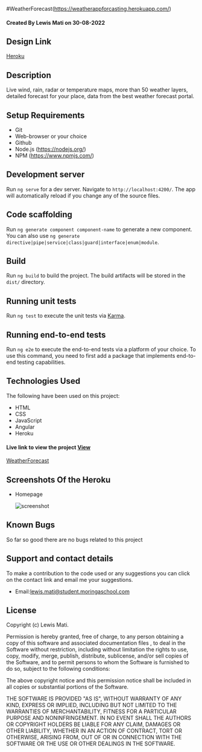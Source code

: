 #WeatherForecast(https://weatherappforcasting.herokuapp.com/)
#### Created By Lewis Mati on 30-08-2022

## Design Link

[Heroku](https://weatherappforcasting.herokuapp.com/)

## Description
Live wind, rain, radar or temperature maps, more than 50 weather layers, detailed forecast for your place, data from the best weather forecast portal.

## Setup Requirements

- Git
- Web-browser or your choice
- Github
- Node.js (https://nodejs.org/)
- NPM (https://www.npmjs.com/)

## Development server

Run `ng serve` for a dev server. Navigate to `http://localhost:4200/`. The app will automatically reload if you change any of the source files.

## Code scaffolding

Run `ng generate component component-name` to generate a new component. You can also use `ng generate directive|pipe|service|class|guard|interface|enum|module`.

## Build

Run `ng build` to build the project. The build artifacts will be stored in the `dist/` directory.

## Running unit tests

Run `ng test` to execute the unit tests via [Karma](https://karma-runner.github.io).

## Running end-to-end tests

Run `ng e2e` to execute the end-to-end tests via a platform of your choice. To use this command, you need to first add a package that implements end-to-end testing capabilities.

## Technologies Used

The following have been used on this project:

- HTML
- CSS
- JavaScript 
- Angular
- Heroku



#### Live link to view the project <a href="https://weatherappforcasting.herokuapp.com/">View 
WeatherForecast</a>



## Screenshots Of the Heroku

- Homepage

  <img src="./screenshots/Homepage.png" alt="screenshot" />


## Known Bugs

So far so good there are no bugs related to this project

## Support and contact details

To make a contribution to the code used or any suggestions you can click on the contact link and email me your suggestions.

- Email:lewis.mati@student.moringaschool.com

## License

Copyright (c) Lewis Mati.

Permission is hereby granted, free of charge, to any person obtaining a copy
of this software and associated documentation files , to deal
in the Software without restriction, including without limitation the rights
to use, copy, modify, merge, publish, distribute, sublicense, and/or sell
copies of the Software, and to permit persons to whom the Software is
furnished to do so, subject to the following conditions:

The above copyright notice and this permission notice shall be included in all
copies or substantial portions of the Software.

THE SOFTWARE IS PROVIDED "AS IS", WITHOUT WARRANTY OF ANY KIND, EXPRESS OR
IMPLIED, INCLUDING BUT NOT LIMITED TO THE WARRANTIES OF MERCHANTABILITY,
FITNESS FOR A PARTICULAR PURPOSE AND NONINFRINGEMENT. IN NO EVENT SHALL THE
AUTHORS OR COPYRIGHT HOLDERS BE LIABLE FOR ANY CLAIM, DAMAGES OR OTHER
LIABILITY, WHETHER IN AN ACTION OF CONTRACT, TORT OR OTHERWISE, ARISING FROM,
OUT OF OR IN CONNECTION WITH THE SOFTWARE OR THE USE OR OTHER DEALINGS IN THE
SOFTWARE.

